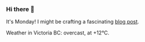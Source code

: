 ### Hi there :wave:

It's Monday! I might be crafting a fascinating [blog post](https://benjaminwuethrich.dev).

Weather in Victoria BC: overcast, at +12°C.
